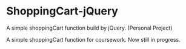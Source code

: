 # ShoppingCart-jQuery
A simple shoppingCart function build by jQuery. (Personal Project)


A simple shoppingCart function for coursework. Now still in progress.
